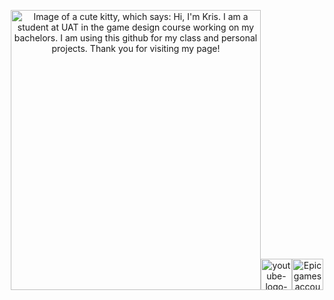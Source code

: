 <center>
  
  <img width="400" height="448" alt="Image of a cute kitty, which says: Hi, I'm Kris. I am a student at UAT in the game design course working on my bachelors. I am using this github for my class and personal projects. Thank you for visiting my page!" src="https://github.com/user-attachments/assets/7f205a99-6ad1-4345-bc55-e48204b5a312" /><a href="https://youtube.com/@grlmsllver?si=a51-QALrSMvJn8gx"><img width="50" height="50" alt="youtube-logo-png-46031" src="https://github.com/user-attachments/assets/fba2de39-0e34-471d-aa9e-a130b043f4e3" /></a><img width="50" height="50" alt="Epic games account: The-Silver-Guard" src="https://assets.streamlinehq.com/image/private/w_300,h_300,ar_1/f_auto/v1/icons/video-games/epic-games-hg3aynrgcuetqn170db1g9.png/epic-games-y5xqpgrdx4l1nft47f5gz7.png?_a=DATAg1AAZAA0" title="The-Silver-Guard"/>


</center>



